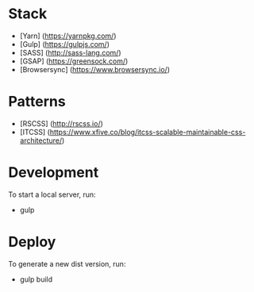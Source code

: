 # Stack
- [Yarn] (https://yarnpkg.com/)
- [Gulp] (https://gulpjs.com/)
- [SASS] (http://sass-lang.com/)
- [GSAP] (https://greensock.com/)
- [Browsersync] (https://www.browsersync.io/)

# Patterns
- [RSCSS] (http://rscss.io/)
- [ITCSS] (https://www.xfive.co/blog/itcss-scalable-maintainable-css-architecture/)

# Development
To start a local server, run:
  - gulp

# Deploy
To generate a new dist version, run:
  - gulp build